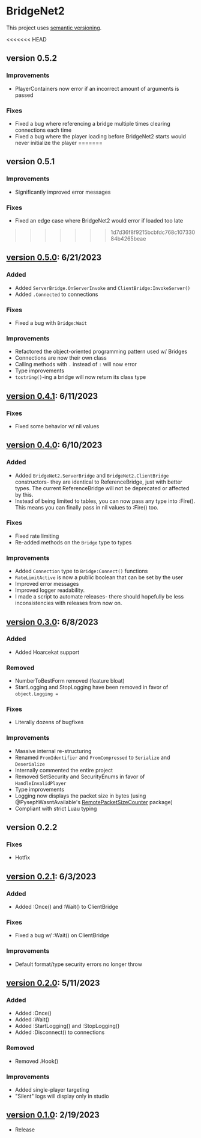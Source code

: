 # BridgeNet2

This project uses [semantic versioning](https://semver.org/spec/v2.0.0.html).

<<<<<<< HEAD
## version 0.5.2

### Improvements

- PlayerContainers now error if an incorrect amount of arguments is passed

### **Fixes**

- Fixed a bug where referencing a bridge multiple times clearing connections each time
- Fixed a bug where the player loading before BridgeNet2 starts would never initialize the player
=======
## version 0.5.1

### **Improvements**

- Significantly improved error messages

### **Fixes**

- Fixed an edge case where BridgeNet2 would error if loaded too late
>>>>>>> 1d7d36f8f9215bcbfdc768c10733084b4265beae

## [version 0.5.0](https://github.com/ffrostflame/BridgeNet2/releases/tag/v0.5.0): 6/21/2023

### **Added**

- Added `ServerBridge.OnServerInvoke` and `ClientBridge:InvokeServer()`
- Added `.Connected` to connections

### **Fixes**

- Fixed a bug with `Bridge:Wait`

### **Improvements**

- Refactored the object-oriented programming pattern used w/ Bridges
- Connections are now their own class
- Calling methods with `.` instead of `:` will now error
- Type improvements
- `tostring()`-ing a bridge will now return its class type

## [version 0.4.1](https://github.com/ffrostflame/BridgeNet2/releases/tag/v0.4.1): 6/11/2023

### **Fixes**

- Fixed some behavior w/ nil values

## [version 0.4.0](https://github.com/ffrostflame/BridgeNet2/releases/tag/v0.4.0): 6/10/2023

### **Added**

- Added `BridgeNet2.ServerBridge` and `BridgeNet2.ClientBridge` constructors- they are identical to ReferenceBridge, just with better types. The current ReferenceBridge will not be deprecated or affected by this.
- Instead of being limited to tables, you can now pass any type into :Fire(). This means you can finally pass in nil values to :Fire() too.

### **Fixes**

- Fixed rate limiting
- Re-added methods on the `Bridge` type to types

### **Improvements**

- Added `Connection` type to `Bridge:Connect()` functions
- `RateLimitActive` is now a public boolean that can be set by the user
- Improved error messages
- Improved logger readability.
- I made a script to automate releases- there should hopefully be less inconsistencies with releases from now on.

## [version 0.3.0](https://github.com/ffrostflame/BridgeNet2/releases/tag/v0.3.0): 6/8/2023

### **Added**

- Added Hoarcekat support

### **Removed**

- NumberToBestForm removed (feature bloat)
- StartLogging and StopLogging have been removed in favor of `object.Logging =`

### **Fixes**

- Literally dozens of bugfixes

### **Improvements**

- Massive internal re-structuring
- Renamed `FromIdentifier` and `FromCompressed` to `Serialize` and `Deserialize`
- Internally commented the entire project
- Removed SetSecurity and SecurityEnums in favor of `HandleInvalidPlayer`
- Type improvements
- Logging now displays the packet size in bytes (using @PysephWasntAvailable's [RemotePacketSizeCounter](https://github.com/PysephWasntAvailable/RemotePacketSizeCounter) package)
- Compliant with strict Luau typing

## version 0.2.2

### **Fixes**

- Hotfix

## [version 0.2.1](https://github.com/ffrostflame/BridgeNet2/releases/tag/v0.2.1): 6/3/2023

### **Added**

- Added :Once() and :Wait() to ClientBridge

### **Fixes**

- Fixed a bug w/ :Wait() on ClientBridge

### **Improvements**

- Default format/type security errors no longer throw

## [version 0.2.0](https://github.com/ffrostflame/BridgeNet2/releases/tag/v0.2.0): 5/11/2023

### **Added**

- Added :Once()
- Added :Wait()
- Added :StartLogging() and :StopLogging()
- Added :Disconnect() to connections

### **Removed**

- Removed .Hook()

### **Improvements**

- Added single-player targeting
- "Silent" logs will display only in studio

## [version 0.1.0](https://github.com/ffrostflame/BridgeNet2/releases/tag/v0.1.0): 2/19/2023

- Release
